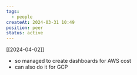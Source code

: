 ```yaml
---
tags:
  - people
createAt: 2024-03-31 10:49
position: peer
status: active
---
```

[[2024-04-02]] 
- so managed to create dashboards for AWS cost
- can also do it for GCP